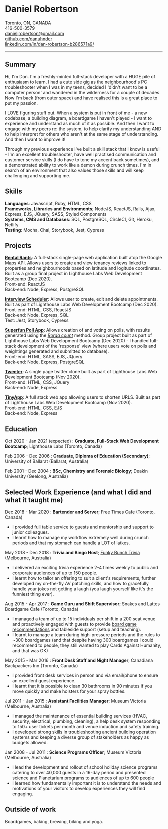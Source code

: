 Daniel Robertson
============


Toronto, ON, CANADA  
416-500-3579  
danieljrobertson@gmail.com    
[github.com/danuhnder](https://github.com/danuhnder)  
[linkedin.com/in/dan-robertson-b286571a9/](linkedin.com/in/dan-robertson-b286571a9/)  

 ---

Summary
-------

Hi, I'm Dan. I'm a freshly-minted full-stack developer with a HUGE pile of enthusiasm to learn. I had a cute side gig as the neighbourhood's PC troubleshooter when I was in my teens, decided I 'didn't want to be a computer person' and wandered in the wilderness for a couple of decades. Now I'm back (from outer space) and have realised this is a great place to put my passion. 

I LOVE figuring stuff out. When a system is put in front of me - a new codebase, a building diagram, a boardgame I haven't played - I want to experience and understand as much of it as possible. And then I want to engage with my peers re: the system, to help clarify my understanding AND to help interpret for others who aren't at the same stage of understanding. And then I want to improve it!   

Through my previous experience I've built a skill stack that I know is useful - I'm an excellent troubleshooter, have well practised communication and customer service skills (I do have to tone my accent back sometimes), and a demonstrated ability to work like a demon during crunch times. I'm in search of an environment that also values those skills and will keep challenging and supporting me. 


Skills
------

**Languages**: Javascript, Ruby, HTML, CSS      
**Frameworks, Libraries and Environments**; NodeJS, ReactJS, Rails, Ajax, Express, EJS, JQuery, SASS, Styled Components     
**Systems, CMS and Databases**: SQL, PostgreSQL, CircleCI, Git, Heroku, Netlify      
**Testing**: Mocha, Chai, Storybook, Jest, Cypress


Projects
--------

[**Rental Rants**](https://github.com/danuhnder/lighthouse_final): A full-stack single-page web application built atop the Google Maps API. Allows users to create and view tenancy reviews linked to properties and neighbourhoods based on latitude and logitude coordinates. Built as a group final project in Lighthouse Labs Web Development Bootcamp (Dec 2020).      
Front-end: ReactJS                                                       
Back-end: Node, Express, PostgreSQL                                                

[**Interview Scheduler**](https://github.com/danuhnder/scheduler): Allows user to create, edit and delete appointments. Built as part of Lighthouse Labs Web Development Bootcamp (Dec 2020).      
Front-end: HTML, CSS, ReactJS                                                       
Back-end: Node, Express, SQL                                                
Test: Jest, Storybook, Cypress                                              

[**Superfun Poll App**](https://github.com/gybubest/midterm): Allows creation of and voting on polls, with results generated using the [*Borda count*](https://en.wikipedia.org/wiki/Borda_count) method. Group project built as part of Lighthouse Labs Web Development Bootcamp (Dec 2020) - I handled full-stack development of the 'response' view (where users vote on polls and weightings generated and submitted to database).        
Front-end: HTML, SASS, EJS, JQuery                    
Back-end: Node, Express, PostgreSQL
    

[**Tweeter**](https://github.com/danuhnder/tweeter): A single page twitter clone built as part of Lighthouse Labs Web Development Bootcamp (Nov 2020).   
Front-end: HTML, CSS, JQuery      
Back-end: Node, Express


[**TinyApp**](https://github.com/danuhnder/tweeter): A full stack web app allowing users to shorten URLS. Built as part of Lighthouse Labs Web Development Bootcamp (Nov 2020).        
Front-end: HTML, CSS, EJS   
Back-end: Node, Express
    


Education
---------

Oct 2020 - Jan 2021 (expected)
:   **Graduate, Full-Stack Web Development Bootcamp**; Lighthouse Labs (Toronto, Canada)

Feb 2006 - Dec 2006 
:   **Graduate, Diploma of Education (Secondary)**; University of Ballarat (Ballarat, Australia)
    
Feb 2001 - Dec 2004
:   **BSc, Chemistry and Forensic Biology**; Deakin University (Geelong, Australia)
 



Selected Work Experience (and what I did and what it taught me) 
----------

Dec 2018 - Mar 2020
:   **Bartender and Server**; Free Times Cafe (Toronto, Canada) 
- I provided full table service to guests and mentorship and support to junior colleagues.
- I learnt how to manage my workflow extremely well during crunch periods and that my stomach can handle a LOT of latkes.

May 2018 - Dec 2018
:   **Trivia and Bingo Host**; [Funky Bunch Trivia](https://www.funkybunch.com.au/) (Melbourne, Australia)
- I delivered an exciting trivia experience 2-4 times weekly to public and corporate audiences of up to 150 people.
- I learnt how to tailor an offering to suit a client's requirements, further developed my on-the-fly AV patching skills, and how to gracefully handle your jokes not getting a laugh (you laugh yourself like it's the funniest thing ever).

Aug 2015 - Apr 2017
:   **Game Guru and Shift Supervisor**; Snakes and Lattes Boardgame Cafe (Toronto, Canada)
- I managed a team of up to 15 individuals per shift in a 200 seat venue and proactively engaged with guests to provide [board game recommendations](https://www.youtube.com/watch?v=fBYuajpFdrI) and tableside support (setup and teaching).
- I learnt to manage a team during high-pressure periods and the rules to ~300 boardgames (and that despite having 300 boardgames I could recommend to people, they still wanted to play Cards Against Humanity, and that was OK)

May 2015 - Mar 2016
:   **Front Desk Staff and Night Manager**; Canadiana Backpackers Inn (Toronto, Canada)
- I provided front desk services in person and via email/phone to ensure an excellent guest experience.
- I learnt that it is possible to clean 30 bathrooms in 90 minutes if you move quickly and make holsters for your spray bottles. 

Jul 2011 - Jan 2015
:   **Assistant Facilities Manager**; Museum Victoria (Melbourne, Australia)
- I managed the maintenance of essential building services (HVAC, security, electrical, plumbing, cleaning), a help desk system responding to 150+ user tickets per month and venue induction and safety training.
- I developed strong skills in troubleshooting ancient building operation systems and keeping a diverse group of stakeholders as happy as budgets allowed.

Jan 2008 - Jul 2011
:   **Science Programs Officer**; Museum Victoria (Melbourne, Australia)
- I lead the development and rollout of school holiday science programs catering to over 40,000 guests in a 16-day period and presented science and Planetarium programs to audiences of up to 600 people
- I learned how fundamentally important it is to understand the needs and motivations of your visitors to develop experiences they will find engaging.

Outside of work 
----------

Boardgames, baking, brewing, biking and yoga.
